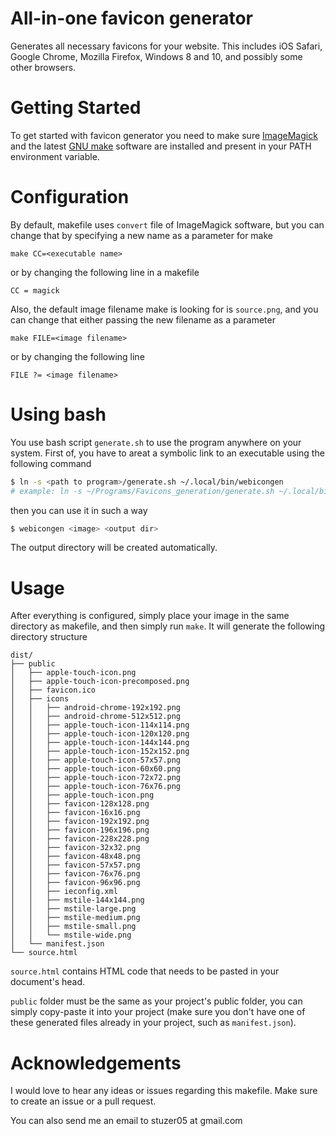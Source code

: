 # All-in-one favicon generator
Generates all necessary favicons for your website.
This includes iOS Safari, Google Chrome, Mozilla Firefox, Windows 8 and 10, and possibly some other browsers.

# Getting Started
To get started with favicon generator you need to make sure [ImageMagick](https://imagemagick.org/index.php) and the latest [GNU make](https://www.gnu.org/software/make/) software are installed and present in your PATH environment variable.

# Configuration
By default, makefile uses `convert` file of ImageMagick software, but you can change that by specifying a new name as a parameter for make
```
make CC=<executable name>
```
or by changing the following line in a makefile
```
CC = magick
```

Also, the default image filename make is looking for is `source.png`, and you can change that either passing the new filename as a parameter
```
make FILE=<image filename>
```
or by changing the following line
```
FILE ?= <image filename>
```

# Using bash
You use bash script `generate.sh` to use the program anywhere on your system. First of, you have to areat a symbolic link to an executable using the following command
```bash
$ ln -s <path to program>/generate.sh ~/.local/bin/webicongen
# example: ln -s ~/Programs/Favicons_generation/generate.sh ~/.local/bin/webicongen
```
then you can use it in such a way
```bash
$ webicongen <image> <output dir>
```
The output directory will be created automatically.

# Usage
After everything is configured, simply place your image in the same directory as makefile, and then simply run `make`. It will generate the following directory structure
```
dist/
├── public
│   ├── apple-touch-icon.png
│   ├── apple-touch-icon-precomposed.png
│   ├── favicon.ico
│   ├── icons
│   │   ├── android-chrome-192x192.png
│   │   ├── android-chrome-512x512.png
│   │   ├── apple-touch-icon-114x114.png
│   │   ├── apple-touch-icon-120x120.png
│   │   ├── apple-touch-icon-144x144.png
│   │   ├── apple-touch-icon-152x152.png
│   │   ├── apple-touch-icon-57x57.png
│   │   ├── apple-touch-icon-60x60.png
│   │   ├── apple-touch-icon-72x72.png
│   │   ├── apple-touch-icon-76x76.png
│   │   ├── apple-touch-icon.png
│   │   ├── favicon-128x128.png
│   │   ├── favicon-16x16.png
│   │   ├── favicon-192x192.png
│   │   ├── favicon-196x196.png
│   │   ├── favicon-228x228.png
│   │   ├── favicon-32x32.png
│   │   ├── favicon-48x48.png
│   │   ├── favicon-57x57.png
│   │   ├── favicon-76x76.png
│   │   ├── favicon-96x96.png
│   │   ├── ieconfig.xml
│   │   ├── mstile-144x144.png
│   │   ├── mstile-large.png
│   │   ├── mstile-medium.png
│   │   ├── mstile-small.png
│   │   └── mstile-wide.png
│   └── manifest.json
└── source.html
```
`source.html` contains HTML code that needs to be pasted in your document's head.

`public` folder must be the same as your project's public folder, you can simply copy-paste it into your project (make sure you don't have one of these generated files already in your project, such as `manifest.json`).

# Acknowledgements
I would love to hear any ideas or issues regarding this makefile. Make sure to create an issue or a pull request.

You can also send me an email to stuzer05 at gmail.com
